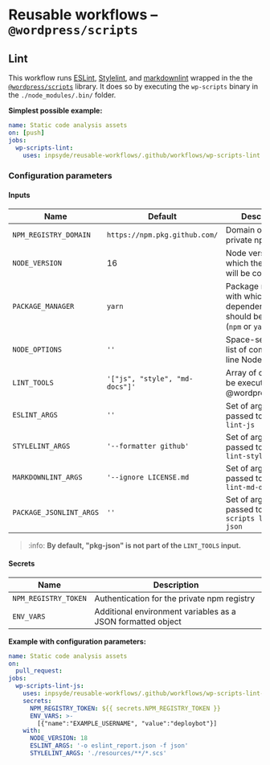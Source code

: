 # Reusable workflows – `@wordpress/scripts`

## Lint

This workflow runs [ESLint](https://eslint.org/), [Stylelint](https://stylelint.io/),
and [markdownlint](https://github.com/DavidAnson/markdownlint) wrapped in the
the [`@wordpress/scripts`](https://developer.wordpress.org/block-editor/reference-guides/packages/packages-scripts/)
library. It does so by executing the `wp-scripts` binary in the `./node_modules/.bin/` folder.

**Simplest possible example:**

```yml
name: Static code analysis assets
on: [push]
jobs:
  wp-scripts-lint:
    uses: inpsyde/reusable-workflows/.github/workflows/wp-scripts-lint.yml@main
```

### Configuration parameters

#### Inputs

| Name                    | Default                        | Description                                                                       |
|-------------------------|--------------------------------|-----------------------------------------------------------------------------------|
| `NPM_REGISTRY_DOMAIN`   | `https://npm.pkg.github.com/`  | Domain of the private npm registry                                                |
| `NODE_VERSION`          | 16                             | Node version with which the assets will be compiled                               |
| `PACKAGE_MANAGER`       | `yarn`                         | Package manager with which the dependencies should be installed (`npm` or `yarn`) |
| `NODE_OPTIONS`          | `''`                           | Space-separated list of command-line Node options                                 |
| `LINT_TOOLS`            | `'["js", "style", "md-docs"]'` | Array of checks to be executed by @wordpress/scripts                              |
| `ESLINT_ARGS`           | `''`                           | Set of arguments passed to `wp-script lint-js`                                    |
| `STYLELINT_ARGS`        | `'--formatter github'`         | Set of arguments passed to `wp-script lint-style`                                 |
| `MARKDOWNLINT_ARGS`     | `'--ignore LICENSE.md`         | Set of arguments passed to `wp-script lint-md-docs`                               |
| `PACKAGE_JSONLINT_ARGS` | `''`                           | Set of arguments passed to `wp-scripts lint-pkg-json`                             |

> :info: **By default, "pkg-json" is not part of the `LINT_TOOLS` input.**

#### Secrets

| Name                 | Description                                                 |
|----------------------|-------------------------------------------------------------|
| `NPM_REGISTRY_TOKEN` | Authentication for the private npm registry                 |
| `ENV_VARS`           | Additional environment variables as a JSON formatted object |

**Example with configuration parameters:**

```yml
name: Static code analysis assets
on:
  pull_request:
jobs:
  wp-scripts-lint-js:
    uses: inpsyde/reusable-workflows/.github/workflows/wp-scripts-lint-js.yml@main
    secrets:
      NPM_REGISTRY_TOKEN: ${{ secrets.NPM_REGISTRY_TOKEN }}
      ENV_VARS: >-
        [{"name":"EXAMPLE_USERNAME", "value":"deploybot"}]
    with:
      NODE_VERSION: 18
      ESLINT_ARGS: '-o eslint_report.json -f json'
      STYLELINT_ARGS: './resources/**/*.scs'
```
